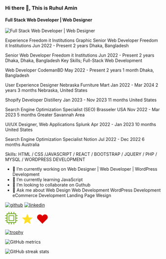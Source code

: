 ### Hi there 👋, This is Ruhul Amin
#### Full Stack Web Developer | Web Designer
![Full Stack Web Developer | Web Designer](https://media.licdn.com/dms/image/D5616AQEP4o0Tr18KMw/profile-displaybackgroundimage-shrink_200_800/0/1710963178344?e=2147483647&v=beta&t=txtrB0x9Vo6Z4d4yqp5cvLPhToMUQeaTfmhWUtzmIZ8)

Experience Freedom it Institutions Graphic Senior Web Developer Freedom it Institutions Jun 2022 - Present 2 years Dhaka, Bangladesh

Senior Web Developer
Freedom it Institutions
Jun 2022 - Present 2 years
Dhaka, Dhaka, Bangladesh
Key Skills;
Full-Stack Web Development

Web Developer
CodemanBD
May 2022 - Present 2 years 1 month
Dhaka, Bangladesh

User Experience Designer
Nebraska Furniture Mart
Jan 2022 - Mar 2024 2 years 3 months
Nebraska, United States

Shopify Developer
Distillery
Jan 2023 - Nov 2023 11 months
United States

Search Engine Optimization Specialist (SEO)
Brasseler USA
Nov 2022 - Mar 2023 5 months
Greater Savannah Area

UI/UX Designer, Web Applications
Splunk
Apr 2022 - Jan 2023 10 months
United States

Search Engine Optimization Specialist
Notion
Jul 2022 - Dec 2022 6 months
Australia

Skills: HTML / CSS /JAVASCRIPT / REACT / BOOTSTRAP / JQUERY / PHP / MYSQL / WORDPRESS DEVELOPMENT

- 🔭 I’m currently working on Web Designer | Web Developer | WordPress Development 
- 🌱 I’m currently learning JavaScript 
- 👯 I’m looking to collaborate on Guthub 
- 💬 Ask me about Web Design Web Development WordPress Development eCommerce Development Landing Page Wesign 


[<img src='https://cdn.jsdelivr.net/npm/simple-icons@3.0.1/icons/github.svg' alt='github' height='40'>](https://github.com/https://github.com/RUHUL-AMIN1987)  [<img src='https://cdn.jsdelivr.net/npm/simple-icons@3.0.1/icons/linkedin.svg' alt='linkedin' height='40'>](https://www.linkedin.com/in/https://www.linkedin.com/in/ruhul-amin-ruhul-amin//)  

<a href='https://docs.github.com/en/developers'><img src='https://raw.githubusercontent.com/acervenky/animated-github-badges/master/assets/devbadge.gif' width='40' height='40'></a> <a href='https://stars.github.com/'><img src='https://raw.githubusercontent.com/acervenky/animated-github-badges/master/assets/starbadge.gif' width='35' height='35'></a> <a href='https://docs.github.com/en/github/supporting-the-open-source-community-with-github-sponsors'><img src='https://raw.githubusercontent.com/acervenky/animated-github-badges/master/assets/sponsorbadge.gif' width='35' height='35'></a> 

[![trophy](https://github-profile-trophy.vercel.app/?username=https://github.com/RUHUL-AMIN1987)](https://github.com/ryo-ma/github-profile-trophy)

![GitHub metrics](https://metrics.lecoq.io/https://github.com/RUHUL-AMIN1987)  

![GitHub streak stats](https://streak-stats.demolab.com/?user=https://github.com/RUHUL-AMIN1987)  

